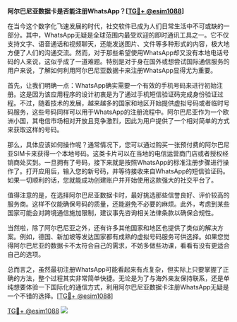 **阿尔巴尼亚数据卡是否能注册WhatsApp？[[TG💪+ @esim1088](https://t.me/s/esim1088)]**

在当今这个数字化飞速发展的时代，社交软件已成为人们日常生活中不可或缺的一部分。其中，WhatsApp无疑是全球范围内最受欢迎的即时通讯工具之一。它不仅支持文字、语音通话和视频聊天，还能发送图片、文件等多种形式的内容，极大地方便了人们的沟通交流。然而，对于那些希望使用WhatsApp却又没有本地电话号码的人来说，这似乎成了一道难题。特别是对于身在国外或想尝试国际通信服务的用户来说，了解如何利用阿尔巴尼亚数据卡来注册WhatsApp显得尤为重要。

首先，让我们明确一点：WhatsApp确实需要一个有效的手机号码来进行初始注册。这是因为该应用程序的设计初衷是为了通过手机短信验证码完成身份验证过程。不过，随着技术的发展，越来越多的国家和地区开始提供虚拟号码或者临时号码服务，这些号码同样可以用于WhatsApp的注册流程中。阿尔巴尼亚作为一个欧洲小国，其电信市场相对开放且竞争激烈，因此为用户提供了一个相对简单的方式来获取这样的号码。

那么，具体应该如何操作呢？通常情况下，您可以通过购买一张预付费的阿尔巴尼亚SIM卡来获得一个本地号码。这类卡片可以在当地的电信运营商门店或者授权经销商处买到。一旦拥有了号码，接下来就是按照WhatsApp的标准注册步骤进行操作了。打开应用后，输入您的新号码，并等待接收来自WhatsApp的短信验证码。如果一切顺利的话，您就能成功创建账户并开始使用这款强大的社交平台了。

值得注意的是，在选择阿尔巴尼亚数据卡时，最好挑选那些信誉良好、评价较高的服务商。这样不仅能确保号码的质量，还能避免不必要的麻烦。此外，考虑到某些国家可能会对跨境通信施加限制，建议事先咨询相关法律条款以确保合规性。

当然啦，除了阿尔巴尼亚之外，还有许多其他国家和地区也提供了类似的解决方案。例如，德国、新加坡等发达国家都有成熟的虚拟号码服务可供选择。如果您觉得阿尔巴尼亚的数据卡不太符合自己的需求，不妨多做些功课，看看有没有更适合自己的选项。

总而言之，虽然最初注册WhatsApp可能看起来有点复杂，但实际上只要掌握了正确的方法，整个过程其实非常简单快捷。无论是为了与海外亲友保持联系，还是单纯想要体验一下国际化的通信方式，利用阿尔巴尼亚数据卡注册WhatsApp无疑是一个不错的选择。[[TG💪+ @esim1088](https://t.me/s/esim1088)]

[TG💪+ @esim1088](https://t.me/s/esim1088) ![](https://i.postimg.cc/4NQfJmqS/Snipaste-2025-05-13-00-14-12.png)